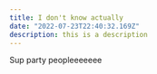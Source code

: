 ```yaml
---
title: I don't know actually
date: "2022-07-23T22:40:32.169Z"
description: this is a description
---
```


Sup party peopleeeeeee